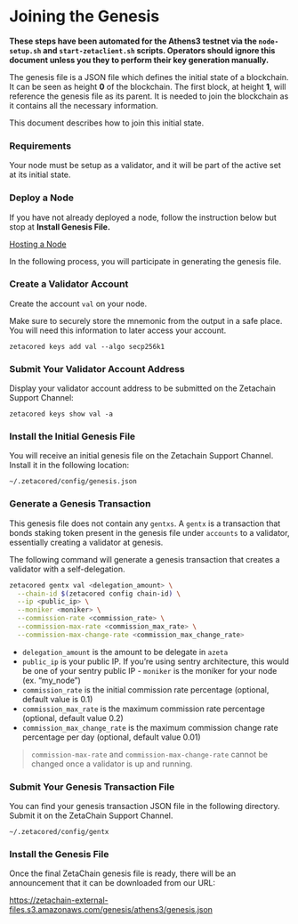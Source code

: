 # Joining the Genesis

**These steps have been automated for the Athens3 testnet via the
`node-setup.sh` and `start-zetaclient.sh` scripts. Operators should ignore this
document unless you they to perform their key generation manually.**

The genesis file is a JSON file which defines the initial state of a blockchain.
It can be seen as height **0** of the blockchain. The first block, at
height **1**, will reference the genesis file as its parent. It is needed to
join the blockchain as it contains all the necessary information.

This document describes how to join this initial state.

### Requirements

Your node must be setup as a validator, and it will be part of the active set at
its initial state.

### Deploy a Node

If you have not already deployed a node, follow the instruction below but stop
at **Install Genesis File.**

[Hosting a Node](https://www.notion.so/Hosting-a-Node-64709ea14b6549b8abd45cd3299e8bff)

In the following process, you will participate in generating the genesis file.

### Create a Validator Account

Create the account `val` on your node.

Make sure to securely store the mnemonic from the output in a safe place. You
will need this information to later access your account.

```
zetacored keys add val --algo secp256k1
```

### Submit Your Validator Account Address

Display your validator account address to be submitted on the Zetachain Support
Channel:

```
zetacored keys show val -a
```

### Install the Initial Genesis File

You will receive an initial genesis file on the Zetachain Support Channel.
Install it in the following location:

```
~/.zetacored/config/genesis.json
```

### Generate a Genesis Transaction

This genesis file does not contain any `gentxs`. A `gentx` is a transaction that
bonds staking token present in the genesis file under `accounts` to a validator,
essentially creating a validator at genesis.

The following command will generate a genesis transaction that creates a
validator with a self-delegation.

```bash
zetacored gentx val <delegation_amount> \
  --chain-id $(zetacored config chain-id) \
  --ip <public_ip> \
  --moniker <moniker> \
  --commission-rate <commission_rate> \
  --commission-max-rate <commission_max_rate> \
  --commission-max-change-rate <commission_max_change_rate>
```

- `delegation_amount` is the amount to be delegate in `azeta`
- `public_ip` is your public IP. If you’re using sentry architecture, this would
  be one of your sentry public IP - `moniker` is the moniker for your node (ex.
  “my_node”)
- `commission_rate` is the initial commission rate percentage (optional, default
  value is 0.1)
- `commission_max_rate` is the maximum commission rate percentage (optional,
  default value 0.2)
- `commission_max_change_rate` is the maximum commission change rate percentage
  per day (optional, default value 0.01)

> `commission-max-rate` and `commission-max-change-rate` cannot be changed once
> a validator is up and running.

### Submit Your Genesis Transaction File

You can find your genesis transaction JSON file in the following directory.
Submit it on the ZetaChain Support Channel.

```
~/.zetacored/config/gentx
```

### Install the Genesis File

Once the final ZetaChain genesis file is ready, there will be an announcement
that it can be downloaded from our URL:

https://zetachain-external-files.s3.amazonaws.com/genesis/athens3/genesis.json
